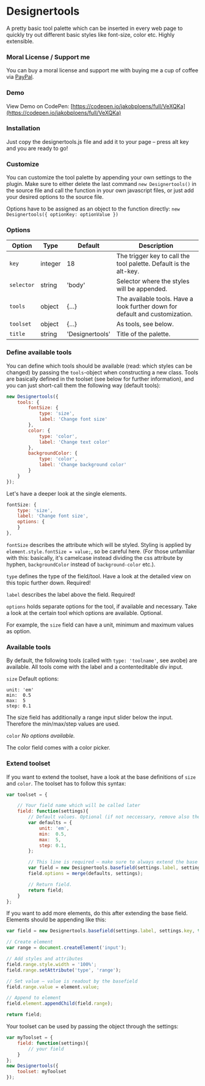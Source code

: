 # Designertools

A pretty basic tool palette which can be inserted in every web page to quickly try out different basic styles like font-size, color etc.
Highly extensible.

### Moral License / Support me

You can buy a moral license and support me with buying me a cup of coffee via [PayPal](https://www.paypal.me/jakobploens/3,50).

### Demo

View Demo on CodePen: [https://codepen.io/jakobploens/full/VeXQKa](https://codepen.io/jakobploens/full/VeXQKa)

### Installation

Just copy the designertools.js file and add it to your page – press alt key and you are ready to go!

### Customize

You can customize the tool palette by appending your own settings to the plugin. Make sure to either delete the last command `new Designertools()` in the source file and call the function in your own javascript files, or just add your desired options to the source file.

Options have to be assigned as an object to the function directly: `new Designertools({ optionKey: optionValue })`

### Options

| Option | Type | Default | Description |
| ------ | ---- | ------- | ----------- |
| `key` | integer | 18 | The trigger key to call the tool palette. Default is the alt-key. |
| `selector` | string | 'body' | Selector where the styles will be appended. |
| `tools` | object | {…} | The available tools. Have a look further down for default and customization. |
| `toolset` | object | {…} | As tools, see below. |
| `title` | string | 'Designertools' | Title of the palette. |

### Define available tools

You can define which tools should be available (read: which styles can be changed) by passing the `tools`-object when constructing a new class. Tools are basically defined in the toolset (see below for further information), and you can just short-call them the following way (default tools):

```javascript
new Designertools({
    tools: {
        fontSize: {
            type: 'size',
            label: 'Change font size'
        },
        color: {
            type: 'color',
            label: 'Change text color'
        },
        backgroundColor: {
            type: 'color',
            label: 'Change background color'
        }
    }
});
```

Let's have a deeper look at the single elements.

```javascript
fontSize: {
    type: 'size',
    label: 'Change font size',
    options: {
    }
},
```

`fontSize` describes the attribute which will be styled. Styling is applied by `element.style.fontSize = value;`, so be careful here. (For those unfamiliar with this: basically, it's camelcase instead dividing the css attribute by hyphen, `backgroundColor` instead of `background-color` etc.).

`type` defines the type of the field/tool. Have a look at the detailed view on this topic further down. Required!

`label` describes the label above the field. Required!

`options` holds separate options for the tool, if available and necessary. Take a look at the certain tool which options are available. Optional.

For example, the `size` field can have a unit, minimum and maximum values as option.


### Available tools

By default, the following tools (called with `type: 'toolname'`, see avobe) are available. All tools come with the label and a contenteditable div input.

`size`
Default options:
```
unit: 'em'
min:  0.5
max:  5
step: 0.1
```

The size field has additionally a range input slider below the input. Therefore the min/max/step values are used.

`color`
*No options available.*

The color field comes with a color picker.

### Extend toolset

If you want to extend the toolset, have a look at the base definitions of `size` and `color`. The toolset has to follow this syntax:

```javascript
var toolset = {

    // Your field name which will be called later
    field: function(settings){
        // Default values. Optional (if not neccessary, remove also the merging part right after extending the base field)
        var defaults = {
            unit: 'em',
            min:  0.5,
            max:  5,
            step: 0.1,
        };

        // This line is required – make sure to always extend the base field!
        var field = new Designertools.basefield(settings.label, settings.key, true);
        field.options = merge(defaults, settings);

        // Return field.
        return field;
    }
};
```

If you want to add more elements, do this after extending the base field. Elements should be appending like this:

```javascript
var field = new Designertools.basefield(settings.label, settings.key, true);

// Create element
var range = document.createElement('input');

// Add styles and attributes
field.range.style.width = '100%';
field.range.setAttribute('type', 'range');

// Set value – value is readout by the basefield
field.range.value = element.value;

// Append to element
field.element.appendChild(field.range);

return field;
```

Your toolset can be used by passing the object through the settings:

```javascript
var myToolset = {
    field: function(settings){
        // your field
    }
};
new Designertools({
    toolset: myToolset
});
```